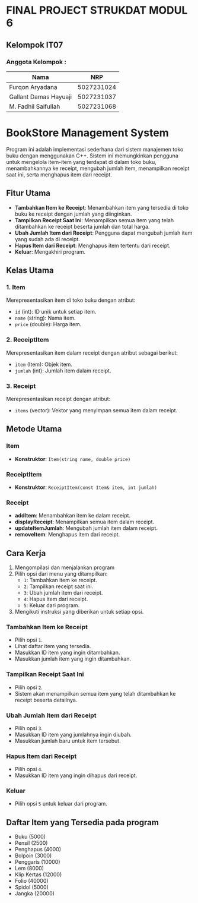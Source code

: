 # FINAL PROJECT STRUKDAT MODUL 6
## Kelompok IT07
### Anggota Kelompok :
|             Nama              |     NRP    |
|-------------------------------|------------|
| Furqon Aryadana               | 5027231024 |
| Gallant Damas Hayuaji         | 5027231037 |
| M. Fadhil Saifullah           | 5027231068 |

# BookStore Management System

Program ini adalah implementasi sederhana dari sistem manajemen toko buku dengan menggunakan C++. Sistem ini memungkinkan pengguna untuk mengelola item-item yang terdapat di dalam toko buku, menambahkannya ke receipt, mengubah jumlah item, menampilkan receipt saat ini, serta menghapus item dari receipt.

## Fitur Utama
- **Tambahkan Item ke Receipt**: Menambahkan item yang tersedia di toko buku ke receipt dengan jumlah yang diinginkan.
- **Tampilkan Receipt Saat Ini**: Menampilkan semua item yang telah ditambahkan ke receipt beserta jumlah dan total harga.
- **Ubah Jumlah Item dari Receipt**: Pengguna dapat mengubah jumlah item yang sudah ada di receipt.
- **Hapus Item dari Receipt**: Menghapus item tertentu dari receipt.
- **Keluar**: Mengakhiri program.

## Kelas Utama
### 1. Item
Merepresentasikan item di toko buku dengan atribut:
- `id` (int): ID unik untuk setiap item.
- `name` (string): Nama item.
- `price` (double): Harga item.

### 2. ReceiptItem
Merepresentasikan item dalam receipt dengan atribut sebagai berikut:
- `item` (Item): Objek item.
- `jumlah` (int): Jumlah item dalam receipt.

### 3. Receipt
Merepresentasikan receipt dengan atribut:
- `items` (vector<ReceiptItem>): Vektor yang menyimpan semua item dalam receipt.

## Metode Utama
### Item
- **Konstruktor**: `Item(string name, double price)`

### ReceiptItem
- **Konstruktor**: `ReceiptItem(const Item& item, int jumlah)`

### Receipt
- **addItem**: Menambahkan item ke dalam receipt.
- **displayReceipt**: Menampilkan semua item dalam receipt.
- **updateItemJumlah**: Mengubah jumlah item dalam receipt.
- **removeItem**: Menghapus item dari receipt.

## Cara Kerja
1. Mengompilasi dan menjalankan program
2. Pilih opsi dari menu yang ditampilkan:
   - `1`: Tambahkan item ke receipt.
   - `2`: Tampilkan receipt saat ini.
   - `3`: Ubah jumlah item dari receipt.
   - `4`: Hapus item dari receipt.
   - `5`: Keluar dari program.
3. Mengikuti instruksi yang diberikan untuk setiap opsi.

### Tambahkan Item ke Receipt
- Pilih opsi `1`.
- Lihat daftar item yang tersedia.
- Masukkan ID item yang ingin ditambahkan.
- Masukkan jumlah item yang ingin ditambahkan.

### Tampilkan Receipt Saat Ini
- Pilih opsi `2`.
- Sistem akan menampilkan semua item yang telah ditambahkan ke receipt beserta detailnya.

### Ubah Jumlah Item dari Receipt
- Pilih opsi `3`.
- Masukkan ID item yang jumlahnya ingin diubah.
- Masukkan jumlah baru untuk item tersebut.

### Hapus Item dari Receipt
- Pilih opsi `4`.
- Masukkan ID item yang ingin dihapus dari receipt.

### Keluar
- Pilih opsi `5` untuk keluar dari program.

## Daftar Item yang Tersedia pada program
- Buku (5000)
- Pensil (2500)
- Penghapus (4000)
- Bolpoin (3000)
- Penggaris (10000)
- Lem (8000)
- Klip Kertas (12000)
- Folio (40000)
- Spidol (5000)
- Jangka (20000)

